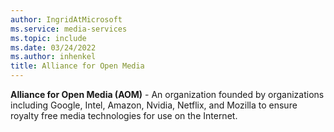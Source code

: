 ```yaml
---
author: IngridAtMicrosoft
ms.service: media-services
ms.topic: include
ms.date: 03/24/2022
ms.author: inhenkel
title: Alliance for Open Media
---
```


**Alliance for Open Media (AOM)** - An organization founded by organizations including Google, Intel, Amazon, Nvidia, Netflix, and Mozilla to ensure royalty free media technologies for use on the Internet.

